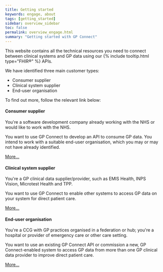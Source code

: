 ```yaml
---
title: Getting started
keywords: engage, about
tags: [getting_started]
sidebar: overview_sidebar
toc: false
permalink: overview_engage.html
summary: "Getting started with GP Connect"
---
```


<p>This website contains all the technical resources you need to connect between clinical systems and GP data using our {% include tooltip.html type="FHIR&reg;" %} APIs. </p>
 
 <p>We have identified three main customer types:</p>

 - Consumer supplier
 - Clinical system supplier
 - End-user organisation
 
<p>To find out more, follow the relevant link below: </p>

<div class="row">
         <div class="col-lg-12">
                                                           </div>
                        <div class="col-6 col-md-4">
             <div class="panel panel-default text-center">
                 <div class="panel-heading">
                     <span class="fa-stack fa-5x">
                           <i class="fa fa-circle fa-stack-2x text-primary" style="color:#005EB8"></i>
                           <i class="fa fa-desktop fa-stack-1x fa-inverse"></i>
                     </span>
                 </div>
                 <div class="panel-body" align="left">
                      <h4>Consumer supplier</h4>
                         <p align="left">You're a software development company already working with the NHS or would like to work with the NHS.</p>
                         <p align="left">You want to use GP Connect to develop an API to consume GP data.  You intend to work with a suitable end-user organisation, which you may or may not have already identified.</p>
                     <a href="overview_consumer_supplier.html" class="btn btn-primary">More...</a>
                 </div>
             </div>
         </div>
            <div class="col-6 col-md-4">
             <div class="panel panel-default text-center">
                 <div class="panel-heading">
                     <span class="fa-stack fa-5x">
                           <i class="fa fa-circle fa-stack-2x text-primary" style="color:#005EB8"></i>
                           <i class="fa fa-globe fa-stack-1x fa-inverse"></i>
                     </span>
                 </div>
                 <div class="panel-body" align="left">
                     <h4>Clinical system supplier</h4>
                         <p align="left">You're a GP clinical data supplier/provider, such as EMIS Health, INPS Vision, Microtest Health and TPP.</p>
                     <p align="left">You want to use GP Connect to enable other systems to access GP data on your system for direct patient care.</p>
                     <a href="overview_clinical_system_supplier.html" class="btn btn-primary">More...</a>
                 </div>
             </div>
         </div>
  <div class="col-6 col-md-4">
             <div class="panel panel-default text-center">
                 <div class="panel-heading">
                     <span class="fa-stack fa-5x">
                           <i class="fa fa-circle fa-stack-2x text-primary" style="color:#005EB8"></i>
                           <i class="fa fa-user-md fa-stack-1x fa-inverse"></i>
                     </span>
                 </div>
                 <div class="panel-body" align="left">
                     <h4>End-user organisation</h4>
                     <p align="left">You're a CCG with GP practices organised in a federation or hub; you're a hospital or provider of emergency care or other care setting.</p>
                              <p align="left">You want to use an existing GP Connect API or commission a new, GP Connect-enabled system to access GP data from more than one GP clinical data provider to improve direct patient care.</p>
                      <a href="https://digital.nhs.uk/services/gp-connect" class="btn btn-primary">More...</a>
                                     </div>
         </div>
         </div> 
</div>
